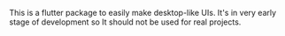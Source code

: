 This is a flutter package to easily make desktop-like UIs.
It's in very early stage of development so It should not be used for real projects.
